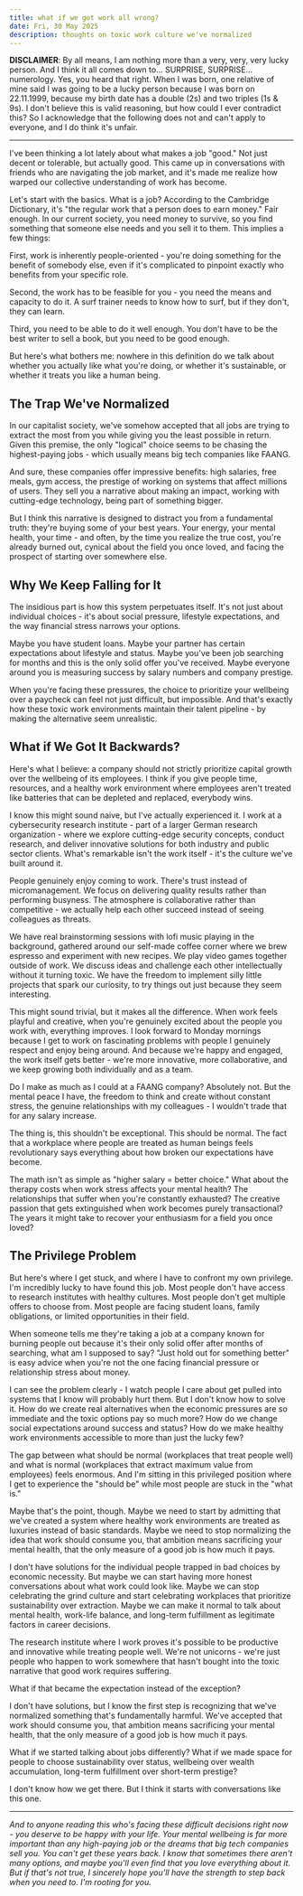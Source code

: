 ```yaml
---
title: what if we got work all wrong?
date: Fri, 30 May 2025
description: thoughts on toxic work culture we've normalized
---
```


**DISCLAIMER**: By all means, I am nothing more than a very, very, very lucky person. And I think it all comes down to... SURPRISE, SURPRISE... numerology. Yes, you heard that right. When I was born, one relative of mine said I was going to be a lucky person because I was born on 22.11.1999, because my birth date has a double (2s) and two triples (1s & 9s). I don't believe this is valid reasoning, but how could I ever contradict this? So I acknowledge that the following does not and can't apply to everyone, and I do think it's unfair.

---

I've been thinking a lot lately about what makes a job "good." Not just decent or tolerable, but actually good. This came up in conversations with friends who are navigating the job market, and it's made me realize how warped our collective understanding of work has become.

Let's start with the basics. What is a job? According to the Cambridge Dictionary, it's "the regular work that a person does to earn money." Fair enough. In our current society, you need money to survive, so you find something that someone else needs and you sell it to them. This implies a few things:

First, work is inherently people-oriented - you're doing something for the benefit of somebody else, even if it's complicated to pinpoint exactly who benefits from your specific role.

Second, the work has to be feasible for you - you need the means and capacity to do it. A surf trainer needs to know how to surf, but if they don't, they can learn.

Third, you need to be able to do it well enough. You don't have to be the best writer to sell a book, but you need to be good enough.

But here's what bothers me: nowhere in this definition do we talk about whether you actually like what you're doing, or whether it's sustainable, or whether it treats you like a human being.

## The Trap We've Normalized

In our capitalist society, we've somehow accepted that all jobs are trying to extract the most from you while giving you the least possible in return. Given this premise, the only "logical" choice seems to be chasing the highest-paying jobs - which usually means big tech companies like FAANG.

And sure, these companies offer impressive benefits: high salaries, free meals, gym access, the prestige of working on systems that affect millions of users. They sell you a narrative about making an impact, working with cutting-edge technology, being part of something bigger.

But I think this narrative is designed to distract you from a fundamental truth: they're buying some of your best years. Your energy, your mental health, your time - and often, by the time you realize the true cost, you're already burned out, cynical about the field you once loved, and facing the prospect of starting over somewhere else.

## Why We Keep Falling for It

The insidious part is how this system perpetuates itself. It's not just about individual choices - it's about social pressure, lifestyle expectations, and the way financial stress narrows your options.

Maybe you have student loans. Maybe your partner has certain expectations about lifestyle and status. Maybe you've been job searching for months and this is the only solid offer you've received. Maybe everyone around you is measuring success by salary numbers and company prestige.

When you're facing these pressures, the choice to prioritize your wellbeing over a paycheck can feel not just difficult, but impossible. And that's exactly how these toxic work environments maintain their talent pipeline - by making the alternative seem unrealistic.

## What if We Got It Backwards?

Here's what I believe: a company should not strictly prioritize capital growth over the wellbeing of its employees. I think if you give people time, resources, and a healthy work environment where employees aren't treated like batteries that can be depleted and replaced, everybody wins.

I know this might sound naive, but I've actually experienced it. I work at a cybersecurity research institute - part of a larger German research organization - where we explore cutting-edge security concepts, conduct research, and deliver innovative solutions for both industry and public sector clients. What's remarkable isn't the work itself - it's the culture we've built around it.

People genuinely enjoy coming to work. There's trust instead of micromanagement. We focus on delivering quality results rather than performing busyness. The atmosphere is collaborative rather than competitive - we actually help each other succeed instead of seeing colleagues as threats.

We have real brainstorming sessions with lofi music playing in the background, gathered around our self-made coffee corner where we brew espresso and experiment with new recipes. We play video games together outside of work. We discuss ideas and challenge each other intellectually without it turning toxic. We have the freedom to implement silly little projects that spark our curiosity, to try things out just because they seem interesting.

This might sound trivial, but it makes all the difference. When work feels playful and creative, when you're genuinely excited about the people you work with, everything improves. I look forward to Monday mornings because I get to work on fascinating problems with people I genuinely respect and enjoy being around. And because we're happy and engaged, the work itself gets better - we're more innovative, more collaborative, and we keep growing both individually and as a team.

Do I make as much as I could at a FAANG company? Absolutely not. But the mental peace I have, the freedom to think and create without constant stress, the genuine relationships with my colleagues - I wouldn't trade that for any salary increase.

The thing is, this shouldn't be exceptional. This should be normal. The fact that a workplace where people are treated as human beings feels revolutionary says everything about how broken our expectations have become.

The math isn't as simple as "higher salary = better choice." What about the therapy costs when work stress affects your mental health? The relationships that suffer when you're constantly exhausted? The creative passion that gets extinguished when work becomes purely transactional? The years it might take to recover your enthusiasm for a field you once loved?

## The Privilege Problem

But here's where I get stuck, and where I have to confront my own privilege. I'm incredibly lucky to have found this job. Most people don't have access to research institutes with healthy cultures. Most people don't get multiple offers to choose from. Most people are facing student loans, family obligations, or limited opportunities in their field.

When someone tells me they're taking a job at a company known for burning people out because it's their only solid offer after months of searching, what am I supposed to say? "Just hold out for something better" is easy advice when you're not the one facing financial pressure or relationship stress about money.

I can see the problem clearly - I watch people I care about get pulled into systems that I know will probably hurt them. But I don't know how to solve it. How do we create real alternatives when the economic pressures are so immediate and the toxic options pay so much more? How do we change social expectations around success and status? How do we make healthy work environments accessible to more than just the lucky few?

The gap between what should be normal (workplaces that treat people well) and what is normal (workplaces that extract maximum value from employees) feels enormous. And I'm sitting in this privileged position where I get to experience the "should be" while most people are stuck in the "what is."

Maybe that's the point, though. Maybe we need to start by admitting that we've created a system where healthy work environments are treated as luxuries instead of basic standards. Maybe we need to stop normalizing the idea that work should consume you, that ambition means sacrificing your mental health, that the only measure of a good job is how much it pays.

I don't have solutions for the individual people trapped in bad choices by economic necessity. But maybe we can start having more honest conversations about what work could look like. Maybe we can stop celebrating the grind culture and start celebrating workplaces that prioritize sustainability over extraction. Maybe we can make it normal to talk about mental health, work-life balance, and long-term fulfillment as legitimate factors in career decisions.

The research institute where I work proves it's possible to be productive and innovative while treating people well. We're not unicorns - we're just people who happen to work somewhere that hasn't bought into the toxic narrative that good work requires suffering.

What if that became the expectation instead of the exception?

I don't have solutions, but I know the first step is recognizing that we've normalized something that's fundamentally harmful. We've accepted that work should consume you, that ambition means sacrificing your mental health, that the only measure of a good job is how much it pays.

What if we started talking about jobs differently? What if we made space for people to choose sustainability over status, wellbeing over wealth accumulation, long-term fulfillment over short-term prestige?

I don't know how we get there. But I think it starts with conversations like this one.

---

*And to anyone reading this who's facing these difficult decisions right now - you deserve to be happy with your life. Your mental wellbeing is far more important than any high-paying job or the dreams that big tech companies sell you. You can't get these years back. I know that sometimes there aren't many options, and maybe you'll even find that you love everything about it. But if that's not true, I sincerely hope you'll have the strength to step back when you need to. I'm rooting for you.*
